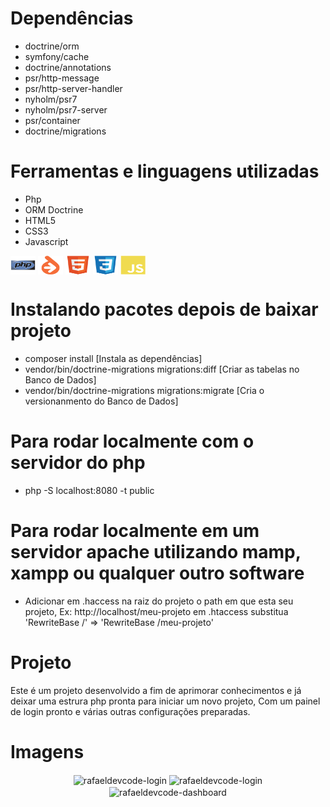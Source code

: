 # Dependências 
- doctrine/orm
- symfony/cache
- doctrine/annotations
- psr/http-message
- psr/http-server-handler
- nyholm/psr7
- nyholm/psr7-server
- psr/container
- doctrine/migrations

##

# Ferramentas e linguagens utilizadas
- Php
- ORM Doctrine
- HTML5
- CSS3
- Javascript

<div align="center" style="display: inline-block;">
    <img align="center" alt="rafaeldevcode-PHP" height="30" width="40" src="https://raw.githubusercontent.com/devicons/devicon/master/icons/php/php-original.svg">
    <img align="center" alt="rafaeldevcode-DOCTRINE" height="30" width="40" src="https://raw.githubusercontent.com/devicons/devicon/master/icons/doctrine/doctrine-original.svg">
    <img align="center" alt="rafaeldevcode-HTML" height="30" width="40" src="https://raw.githubusercontent.com/devicons/devicon/master/icons/html5/html5-original.svg">
    <img align="center" alt="rafaeldevcode-CSS" height="30" width="40" src="https://raw.githubusercontent.com/devicons/devicon/master/icons/css3/css3-original.svg">
    <img align="center" alt="rafaeldevcode-Js" height="30" width="40" src="https://raw.githubusercontent.com/devicons/devicon/master/icons/javascript/javascript-plain.svg">
</div>

##

# Instalando pacotes depois de baixar projeto

- composer install [Instala as dependências]
- vendor/bin/doctrine-migrations migrations:diff [Criar as tabelas no Banco de Dados]
- vendor/bin/doctrine-migrations migrations:migrate [Cria o versionanmento do Banco de Dados]

##

# Para rodar localmente com o servidor do php

- php -S localhost:8080 -t public


# Para rodar localmente em um servidor apache utilizando mamp, xampp ou qualquer outro software
- Adicionar em .haccess na raiz do projeto o path em que esta seu projeto, Ex:
    http://localhost/meu-projeto
    em .htaccess substitua 'RewriteBase /' => 'RewriteBase /meu-projeto'

##

# Projeto

Este é um projeto desenvolvido a fim de aprimorar conhecimentos e já deixar uma estrura php pronta para iniciar um novo projeto,
Com um painel de login pronto e várias outras configurações preparadas.

# Imagens

<div align="center" style="dispaly: inline-block;">
        <img align="center" alt="rafaeldevcode-login" height="auto" width="400" src="https://raw.githubusercontent.com/rafaeldevcode/painel-login/main/public/assets/images/painel-login.png">
        <img align="center" alt="rafaeldevcode-login" height="auto" width="400" src="https://raw.githubusercontent.com/rafaeldevcode/painel-login/main/public/assets/images/painel-register.png">
</div>

<div align="center">
    <img align="center" alt="rafaeldevcode-dashboard" height="auto" width="800" src="https://raw.githubusercontent.com/rafaeldevcode/painel-login/main/public/assets/images/dashboard.png">
</div>
